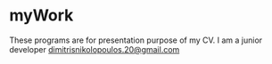 # myWork

These programs are for presentation purpose of my CV. I am a junior developer dimitrisnikolopoulos.20@gmail.com
